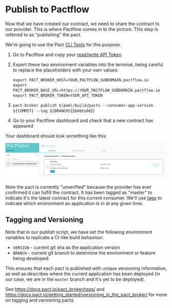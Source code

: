 # Publish to Pactflow

Now that we have created our contract, we need to share the contract to our provider. This is where Pactflow comes in to the picture. This step is referred to as "publishing" the pact.

We're going to use the Pact [CLI Tools](https://docs.pact.io/implementation_guides/cli) for this purpose.

1. Go to Pactflow and copy your [read/write API Token](https://docs.pactflow.io/docs/getting-started/#configuring-your-api-token)
1. Export these two environment variables into the terminal, being careful to replace the placeholders with your own values:

    ```
    export PACT_BROKER_HOST=YOUR_PACTFLOW_SUBDOMAIN.pactflow.io
    export PACT_BROKER_BASE_URL=https://YOUR_PACTFLOW_SUBDOMAIN.pactflow.io
    export PACT_BROKER_TOKEN=YOUR_API_TOKEN
    ```

1. `pact-broker publish $(pwd)/build/pacts --consumer-app-version ${COMMIT} --tag ${BRANCH}`{{execute}}
1. Go to your Pactflow dashboard and check that a new contract has appeared

Your dashboard should look something like this:

![pactflow-dashboard-unverified](./assets/pactflow-dashboard-unverified.png)

Note the pact is currently "unverified" because the provider has ever confirmed it can fulfill the contract. It has been tagged as "master" to indicate it's the latest contract for this current consumer. We'll use [tags](https://docs.pact.io/pact_broker/tags/) to indicate which environment an application is in at any given time.

## Tagging and Versioning

Note that in our publish script, we have set the following environment variables to replicate a CI-like build behaviour:

* `VERSION` - current git sha as the application version
* `BRANCH` - current git branch to determine the environment or feature being developed

This ensures that each pact is published with unique versioning information, as well as describes where the current application has been deployed (in our case, we are in the `master` branch and it's yet to be deployed).

See https://docs.pact.io/pact_broker/tags/ and https://docs.pact.io/getting_started/versioning_in_the_pact_broker/ for more on tagging and versioning pacts.